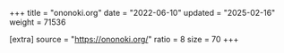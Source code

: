 +++
title = "ononoki.org"
date = "2022-06-10"
updated = "2025-02-16"
weight = 71536

[extra]
source = "https://ononoki.org/"
ratio = 8
size = 70
+++
